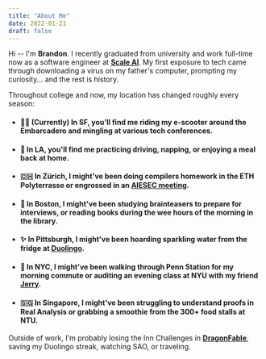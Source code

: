 ```yaml
---
title: "About Me"
date: 2022-01-21
draft: false
---
```


<!-- {{% blog-shortcode caption="AI generated image of me, December 2022" file="/images/personal.jpg" %}} -->

Hi -- I'm **Brandon**. I recently graduated from university and work full-time now as a software engineer at **[Scale AI](https://www.scale.com)**. My first exposure to tech came through downloading a virus on my father's computer, prompting my curiosity... and the rest is history.

Throughout college and now, my location has changed roughly every season:

* #### 👨‍💻 (Currently) In SF, you'll find me riding my e-scooter around the Embarcadero and mingling at various tech conferences.
* #### 🌴 In LA, you'll find me practicing driving, napping, or enjoying a meal back at home.
* #### 🇨🇭 In Zürich, I might've been doing compilers homework in the ETH Polyterrasse or engrossed in an <u>[AIESEC meeting](https://aiesec.org/)</u>.
* #### 🦞 In Boston, I might've been studying brainteasers to prepare for interviews, or reading books during the wee hours of the morning in the library.
* #### ✨ In Pittsburgh, I might've been hoarding sparkling water from the fridge at <u>[Duolingo](https://duolingo.com)</u>.
* #### 🗽 In NYC, I might've been walking through Penn Station for my morning commute or auditing an evening class at NYU with my friend <u>[Jerry](https://www.jerrykjia.com)</u>.
* #### 🇸🇬 In Singapore, I might've been struggling to understand proofs in Real Analysis or grabbing a smoothie from the 300+ food stalls at NTU.

Outside of work, I'm probably losing the Inn Challenges in [**DragonFable**](https://dragonfable.com), saving my Duolingo streak, watching SAO, or traveling.